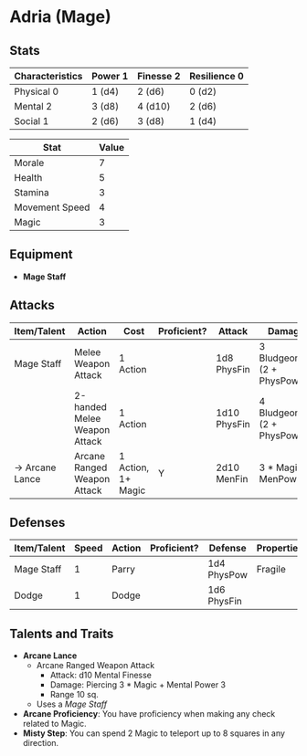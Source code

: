 # Adria (Mage)

## Stats

| Characteristics | Power 1 | Finesse 2 | Resilience 0 |
| --------------- | ------- | --------- | ------------ |
| Physical 0      | 1 (d4)  | 2 (d6)    | 0 (d2)       |
| Mental 2        | 3 (d8)  | 4 (d10)   | 2 (d6)       |
| Social 1        | 2 (d6)  | 3 (d8)    | 1 (d4)       |

| Stat            | Value |
| --------------- | ----- |
| Morale          | 7     |
| Health          | 5     |
| Stamina         | 3     |
| Movement Speed  | 4     |
| Magic           | 3     |

## Equipment

* **Mage Staff**

## Attacks

| Item/Talent     | Action                       | Cost               | Proficient? | Attack       | Damage                        | Properties   |
| --------------- | ---------------------------- | ------------------ | ----------- | ------------ | ----------------------------- | ------------ |
| Mage Staff      | Melee Weapon Attack          | 1 Action           |             | 1d8 PhysFin  | 3 Bludgeoning (2 + PhysPow 1) |              |
|                 | 2-handed Melee Weapon Attack | 1 Action           |             | 1d10 PhysFin | 4 Bludgeoning (2 + PhysPow 2) | 2-handed     |
| -> Arcane Lance | Arcane Ranged Weapon Attack  | 1 Action, 1+ Magic | Y           | 2d10 MenFin  | 3 * Magic + MenPow 3          | Range 10 sq. |

## Defenses

| Item/Talent | Speed | Action | Proficient? | Defense     | Properties |
| ----------- | ----- | ------ | ----------- | ----------- | ---------- |
| Mage Staff  | 1     | Parry  |             | 1d4 PhysPow | Fragile    |
| Dodge       | 1     | Dodge  |             | 1d6 PhysFin |            |

## Talents and Traits

* **Arcane Lance**
	* Arcane Ranged Weapon Attack
		* Attack: d10 Mental Finesse
		* Damage: Piercing 3 * Magic + Mental Power 3
		* Range 10 sq.
	* Uses a _Mage Staff_
* **Arcane Proficiency**: You have proficiency when making any check related to Magic.
* **Misty Step**: You can spend 2 Magic to teleport up to 8 squares in any direction.
